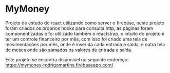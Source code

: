 # MyMoney

Projeto de estudo do react utilizando como server o firebase, neste projeto foram criados os próprios hooks para consulta http, as páginas foram componentizadas e foi utilizado também o reactstrap, o intuito do projeto é ter um controle financeiro por mês, com isso foi criado uma tela de movimentações por mês, onde é inserida cada entrada e saída, e outra tela de meses onde são somados os valores de entrada e saída.

Este projeto se encontra disponível no seguinte endereço: https://mymoney-rodrigomartins.firebaseapp.com/
